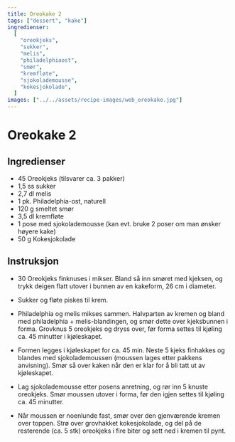 ```yaml
---
title: Oreokake 2
tags: ["dessert", "kake"]
ingredienser:
  [
    "oreokjeks",
    "sukker",
    "melis",
    "philadelphiaost",
    "smør",
    "kremfløte",
    "sjokolademousse",
    "kokesjokolade",
  ]
images: ["../../assets/recipe-images/web_oreokake.jpg"]
---
```


# Oreokake 2

## Ingredienser

- 45 Oreokjeks (tilsvarer ca. 3 pakker)
- 1,5 ss sukker
- 2,7 dl melis
- 1 pk. Philadelphia-ost, naturell
- 120 g smeltet smør
- 3,5 dl kremfløte
- 1 pose med sjokolademousse (kan evt. bruke 2 poser om man ønsker høyere kake)
- 50 g Kokesjokolade

## Instruksjon

- 30 Oreokjeks finknuses i mikser. Bland så inn smøret med kjeksen, og trykk deigen flatt utover i bunnen av en kakeform, 26 cm i diameter.

- Sukker og fløte piskes til krem.

- Philadelphia og melis mikses sammen. Halvparten av kremen og bland med philadelphia + melis-blandingen, og smør dette over kjeksbunnen i forma. Grovknus 5 oreokjeks og dryss over, før forma settes til kjøling ca. 45 minutter i kjøleskapet.

- Formen legges i kjøleskapet for ca. 45 min. Neste 5 kjeks finhakkes og blandes med sjokolademoussen (moussen lages etter pakkens anvisning). Smør så over kaken når den er klar for å bli tatt ut av kjøleskapet.

- Lag sjokolademousse etter posens anretning, og rør inn 5 knuste oreokjeks. Smør moussen utover i forma, før den igjen settes til kjøling ca. 45 minutter.

- Når moussen er noenlunde fast, smør over den gjenværende kremen over toppen. Strø over grovhakket kokesjokolade, og del på de resterende (ca. 5 stk) oreokjeks i fire biter og sett ned i kremen til pynt.
